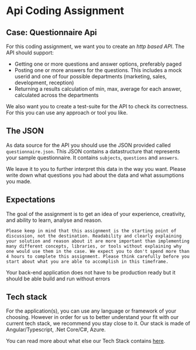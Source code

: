 # Api Coding Assignment

## Case: Questionnaire Api

For this coding assignment, we want you to create an _http based API_.
The API should support:
- Getting one or more questions and answer options, preferably paged 
- Posting one or more answers for the questions. This includes a mock userid and one of four possible departments (marketing, sales, development, reception)
- Returning a results calculation of min, max, average for each answer, calculated across the departments

We also want you to create a test-suite for the API to check its correctness. For this you can use any approach or tool you like.

## The JSON

As data source for the API you should use the JSON provided called `questionnaire.json`. This JSON contains a datastructure that represents your sample questionnaire. It contains `subjects`, `questions` and `answers`.

We leave it to you to further interpret this data in the way you want. Please write down what questions you had about the data and what assumptions you made.

## Expectations

The goal of the assignment is to get an idea of your experience, creativity, and ability to learn, analyse and reason. 

`Please keep in mind that this assignment is the starting point of discussion, not the destination. Readability and clearly explaining your solution and reason about it are more important than implementing many different concepts, libraries, or tools without explaining why one would use them in the case. We expect you to don't spend more than 4 hours to complete this assignment. Please think carefully before you start about what you are able to accomplish in this timeframe.`

Your back-end application does not have to be production ready but it should be able build and run without errors


## Tech stack
For the application(s), you can use any language or framework of your choosing. However in order for us to better understand your fit with our current tech stack, we recommend you stay close to it. Our stack is made of Angular/Typescript, .Net Core/C#, Azure.

You can read more about what else our Tech Stack contains [here](https://tech.effectory.com/#what-are-we-working-on).
